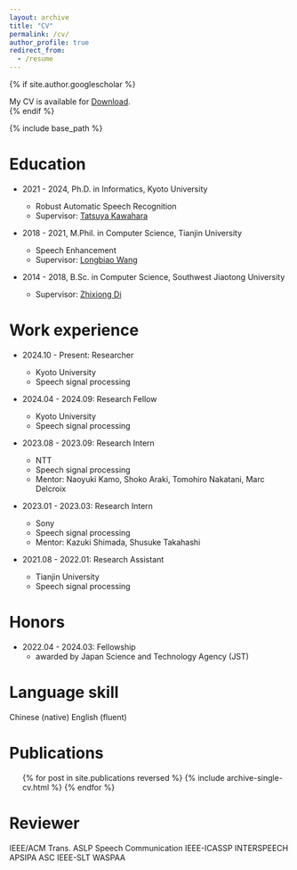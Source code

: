 ```yaml
---
layout: archive
title: "CV"
permalink: /cv/
author_profile: true
redirect_from:
  - /resume
---
```



{% if site.author.googlescholar %}
  <div class="wordwrap">My CV is available for <a href="https://drive.google.com/file/d/18QTAgp_dxp2KIXHRb-GwviN1uUntKivp/view?usp=drive_link">Download</a>.</div>
{% endif %}

{% include base_path %}


Education
======
* 2021 - 2024, Ph.D. in Informatics, Kyoto University
  * Robust Automatic Speech Recognition
  * Supervisor: <a href="http://sap.ist.i.kyoto-u.ac.jp/members/kawahara/" target="_blank">Tatsuya Kawahara</a>

* 2018 - 2021, M.Phil. in Computer Science, Tianjin University
  * Speech Enhancement
  * Supervisor: <a href="http://cic.tju.edu.cn/faculty/wanglongbiao/wang.html" target="_blank">Longbiao Wang</a>

* 2014 - 2018, B.Sc. in Computer Science, Southwest Jiaotong University
  * Supervisor: <a href="https://faculty.swjtu.edu.cn/dizhixiong/zh_CN/zhym/129018/list/index.htm" target="_blank">Zhixiong Di </a>


Work experience
======
* 2024.10 - Present: Researcher
  * Kyoto University
  * Speech signal processing

* 2024.04 - 2024.09: Research Fellow
  * Kyoto University
  * Speech signal processing

* 2023.08 - 2023.09: Research Intern
  * NTT
  * Speech signal processing
  * Mentor: Naoyuki Kamo, Shoko Araki, Tomohiro Nakatani, Marc Delcroix

* 2023.01 - 2023.03: Research Intern
  * Sony
  * Speech signal processing
  * Mentor: Kazuki Shimada, Shusuke Takahashi

* 2021.08 - 2022.01: Research Assistant
  * Tianjin University
  * Speech signal processing


Honors
======
* 2022.04 - 2024.03: Fellowship
  * awarded by Japan Science and Technology Agency (JST)


Language skill
======
Chinese (native)
English (fluent)



Publications
======
  <ul>{% for post in site.publications reversed %}
    {% include archive-single-cv.html %}
  {% endfor %}</ul>
  


Reviewer
======
IEEE/ACM Trans. ASLP 
Speech Communication 
IEEE-ICASSP 
INTERSPEECH 
APSIPA ASC 
IEEE-SLT 
WASPAA



